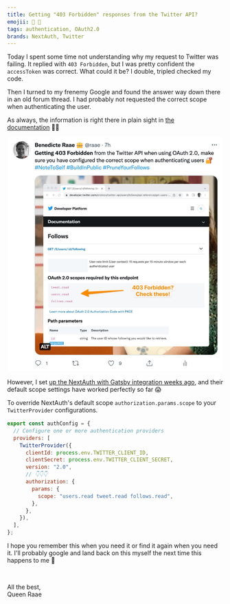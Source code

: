 ```yaml
---
title: Getting "403 Forbidden" responses from the Twitter API?
emojii: 🔐 📝
tags: authentication, OAuth2.0
brands: NextAuth, Twitter
---
```


Today I spent some time not understanding why my request to Twitter was failing. It replied with `403 Forbidden`, but I was pretty confident the `accessToken` was correct. What could it be? I double, tripled checked my code.

Then I turned to my frenemy Google and found the answer way down there in an old forum thread. I had probably not requested the correct scope when authenticating the user.

As always, the information is right there in plain sight in [the documentation](https://developer.twitter.com/en/docs/twitter-api/users/follows/api-reference/get-users-id-following)&nbsp;🤦‍♀️

[![Tweet with image of the documentation](./twitter_auth_scopes.jpg)](https://twitter.com/raae/status/1582323947961401344)

However, I set [up the NextAuth with Gatsby integration weeks ago](/emails/2022-09-09-nextauth/), and their default scope settings have worked perfectly so far 😱

To override NextAuth's default scope `authorization.params.scope` to your `TwitterProvider` configurations.

```js
export const authConfig = {
  // Configure one or more authentication providers
  providers: [
    TwitterProvider({
      clientId: process.env.TWITTER_CLIENT_ID,
      clientSecret: process.env.TWITTER_CLIENT_SECRET,
      version: "2.0",
      // 👇👇👇
      authorization: {
        params: {
          scope: "users.read tweet.read follows.read",
        },
      },
    }),
  ],
};
```

I hope you remember this when you need it or find it again when you need it. I'll probably google and land back on this myself the next time this happens to me 🤪

&nbsp;

All the best,  
Queen Raae
